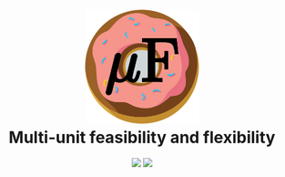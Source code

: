 <h1 align="center">
  <a href="https://github.com/mawbray/mu.F/blob/main/png/mu_.png">
    <img src="https://github.com/mawbray/mu.F/blob/main/png/mu_.png" width="200" height="200" /></a><br>
  <b>Multi-unit feasibility and flexibility</b><br>
</h1>
<p align="center">
      <a href="https://www.python.org/doc/versions/">
        <img src="https://img.shields.io/badge/python-3.10-blue.svg" /></a>  
      <a href="https://opensource.org/license/mit">
        <img src="https://img.shields.io/badge/license-MIT-orange" /></a>
</p>



